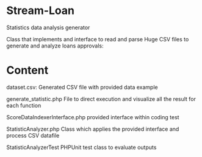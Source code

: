 # Stream-Loan
Statistics data analysis generator 

Class that implements and interface to read and parse Huge CSV files to generate and analyze loans approvals:

# Content

dataset.csv: Generated CSV file with provided data example

generate_statistic.php File to direct execution and visualize all the result for each function

ScoreDataIndexerInterface.php provided interface within coding test

StatisticAnalyzer.php Class which applies the provided interface and process CSV datafile

StatisticAnalyzerTest PHPUnit test class to evaluate outputs

